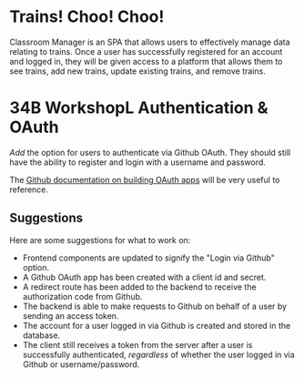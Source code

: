 # Trains! Choo! Choo!

Classroom Manager is an SPA that allows users to effectively manage data relating to trains. Once a user has successfully registered for an account and logged in, they will be given access to a platform that allows them to see trains, add new trains, update existing trains, and remove trains.


# 34B WorkshopL Authentication & OAuth

_Add_ the option for users to authenticate via Github OAuth. They should still have the ability to register and login with a username and password.

The [Github documentation on building OAuth apps](https://docs.github.com/en/apps/oauth-apps/building-oauth-apps/differences-between-github-apps-and-oauth-apps) will be very useful to reference.

## Suggestions

Here are some suggestions for what to work on:

- Frontend components are updated to signify the "Login via Github" option.
- A Github OAuth app has been created with a client id and secret.
- A redirect route has been added to the backend to receive the authorization code from Github.
- The backend is able to make requests to Github on behalf of a user by sending an access token.
- The account for a user logged in via Github is created and stored in the database.
- The client still receives a token from the server after a user is successfully authenticated, _regardless_ of whether the user logged in via Github or username/password.
